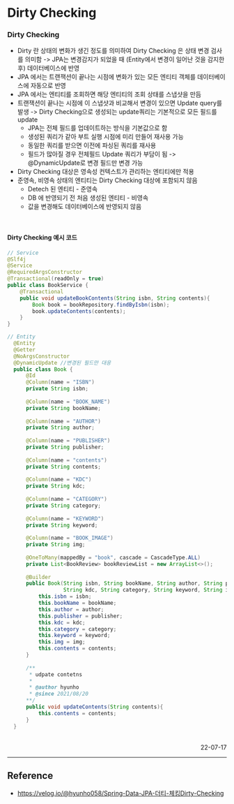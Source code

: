 # Dirty Checking

### Dirty Checking
- Dirty 란 상태의 변화가 생긴 정도를 의미하여 Dirty Checking 은 상태 변경 검사를 의미함 -> JPA는 변경감지가 되었을 때 (Entity에서 변경이 일어난 것을 감지한 후) 데이터베이스에 반영
- JPA 에서는 트랜잭션이 끝나는 시점에 변화가 있는 모든 엔티티 객체를 데이터베이스에 자동으로 반영
- JPA 에서는 엔티티를 조회하면 해당 엔티티의 조회 상태를 스냅샷을 만듬
- 트랜잭션이 끝나는 시점에 이 스냅샷과 비교해서 변경이 있으면 Update query를 발생 -> Dirty Checking으로 생성되는 update쿼리는 기본적으로 모든 필드를 update
    - JPA는 전체 필드를 업데이트하는 방식을 기본값으로 함
    - 생성된 쿼리가 같아 부트 실행 시점에 미리 만들어 재사용 가능
    - 동일한 쿼리를 받으면 이전에 파싱된 쿼리를 재사용
    - 필드가 많아질 경우 전체필드 Update 쿼리가 부담이 됨 -> @DynamicUpdate로 변경 필드만 변경 가능
- Dirty Checking 대상은 영속성 컨텍스트가 관리하는 엔티티에만 적용
- 준영속, 비영속 상태의 엔티티는 Dirty Checking 대상에 포함되지 않음
    - Detech 된 엔티티 - 준영속
    - DB 에 반영되기 전 처음 생성된 엔티티 - 비영속
    - 값을 변경해도 데이터베이스에 반영되지 않음

<br>

#### Dirty Checking 예시 코드
```java
// Service
@Slf4j
@Service
@RequiredArgsConstructor
@Transactional(readOnly = true)
public class BookService {  
    @Transactional
    public void updateBookContents(String isbn, String contents){
        Book book = bookRepository.findByIsbn(isbn);
        book.updateContents(contents);
    }
}

// Entity
  @Entity
  @Getter
  @NoArgsConstructor
  @DynamicUpdate //변경된 필드만 대응
  public class Book {
      @Id
      @Column(name = "ISBN")
      private String isbn;
  
      @Column(name = "BOOK_NAME")
      private String bookName;
  
      @Column(name = "AUTHOR")
      private String author;
  
      @Column(name = "PUBLISHER")
      private String publisher;
  
      @Column(name = "contents")
      private String contents;
  
      @Column(name = "KDC")
      private String kdc;
  
      @Column(name = "CATEGORY")
      private String category;
  
      @Column(name = "KEYWORD")
      private String keyword;
  
      @Column(name = "BOOK_IMAGE")
      private String img;
  
      @OneToMany(mappedBy = "book", cascade = CascadeType.ALL)
      private List<BookReview> bookReviewList = new ArrayList<>();
  
      @Builder
      public Book(String isbn, String bookName, String author, String publisher,
                  String kdc, String category, String keyword, String img, String contents) {
          this.isbn = isbn;
          this.bookName = bookName;
          this.author = author;
          this.publisher = publisher;
          this.kdc = kdc;
          this.category = category;
          this.keyword = keyword;
          this.img = img;
          this.contents = contents;
      }
  
      /**
       * udpate contetns
       *
       * @author hyunho
       * @since 2021/08/20
      **/
      public void updateContents(String contents){
          this.contents = contents;
      }
  }

```


<br>

<div style="text-align: right">22-07-17</div>

-------

## Reference
- https://velog.io/@hyunho058/Spring-Data-JPA-더티-체킹Dirty-Checking